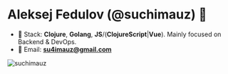 <h1 align="left">Aleksej Fedulov (@suchimauz) 🤙</h1>

- 🤖 Stack: **Clojure**, **Golang**, **JS**/(**ClojureScript**|**Vue**). Mainly focused on Backend & DevOps.
- 📩 Email: **su4imauz@gmail.com**

<p>&nbsp;<img align="left" src="https://github-readme-stats.vercel.app/api?username=suchimauz&show_icons=true&hide_title=true&count_private=true&include_all_commits=true&layout=compact" alt="suchimauz" /></p>
